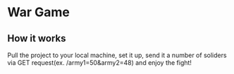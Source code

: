 # War Game

## How it works

Pull the project to your local machine, set it up, send it a number of soliders via GET request(ex. /army1=50&army2=48) and enjoy the fight!
